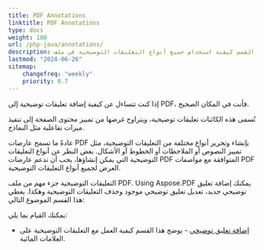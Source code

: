```yaml
---
title: PDF Annotations 
linktitle: PDF Annotations
type: docs
weight: 100
url: /php-java/annotations/
description: يوضح هذا القسم كيفية استخدام جميع أنواع التعليقات التوضيحية في ملف PDF الخاص بك باستخدام مكتبة Aspose.PDF. تعلم كيفية الرسم أو الفتح أو إضافة تعليق توضيحي باستخدام PHP.
lastmod: "2024-06-26"    
sitemap:
    changefreq: "weekly"
    priority: 0.7
---
```


إذا كنت تتساءل عن كيفية إضافة تعليقات توضيحية إلى PDF، فأنت في المكان الصحيح.

تُسمى هذه الكائنات تعليقات توضيحية، ويتراوح غرضها من تمييز محتوى الصفحة إلى تنفيذ ميزات تفاعلية مثل النماذج.

عادةً ما تسمح عارضات PDF بإنشاء وتحرير أنواع مختلفة من التعليقات التوضيحية، مثل تمييز النصوص أو الملاحظات أو الخطوط أو الأشكال. بغض النظر عن أنواع التعليقات التوضيحية التي يمكن إنشاؤها، يجب أن تدعم عارضات PDF المتوافقة مع مواصفات PDF العرض لجميع أنواع التعليقات التوضيحية.

التعليقات التوضيحية جزء مهم من ملف PDF.
 Using Aspose.PDF يمكنك إضافة تعليق توضيحي جديد، تعديل تعليق توضيحي موجود وحذف التعليقات التوضيحية وهكذا. يغطي هذا القسم الموضوع التالي:

يمكنك القيام بما يلي:

- [إضافة تعليق توضيحي](/pdf/php-java/add-delete-and-get-annotation/) - يوضح هذا القسم كيفية العمل مع التعليقات التوضيحية على العلامات المائية.